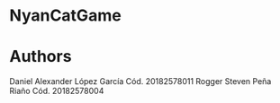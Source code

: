 # NyanCatGame
# Authors
Daniel Alexander López García Cód. 20182578011
Rogger Steven Peña Riaño Cód. 20182578004
